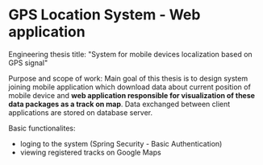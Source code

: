# GPS Location System - Web application

Engineering thesis title: "System for mobile devices localization based on GPS signal"

Purpose and scope of work: Main goal of this thesis is to design system joining mobile application which download data about current position of mobile device and **web application responsible for visualization of these data packages as a track on map**. Data exchanged between client applications are stored on database server.

Basic functionalites:
* loging to the system (Spring Security - Basic Authentication)
* viewing registered tracks on Google Maps
